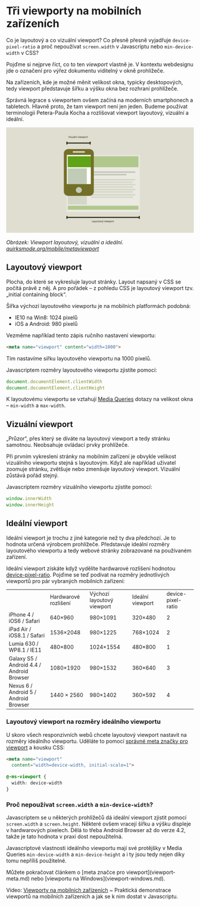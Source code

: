 # Tři viewporty na mobilních zařízeních

Co je layoutový a co vizuální viewport? Co přesně přesně vyjadřuje `device-pixel-ratio` a proč nepoužívat `screen.width` v Javascriptu nebo `min-device-width` v CSS?

Pojďme si nejprve říct, co to ten *viewport* vlastně je. V kontextu webdesignu jde o označení pro výřez dokumentu viditelný v okně prohlížeče. 

Na zařízeních, kde je možné měnit velikost okna, typicky desktopových, tedy viewport představuje šířku a výšku okna bez rozhraní prohlížeče.

Správná legrace s viewportem ovšem začíná na moderních smartphonech a tabletech. Hlavně proto, že tam viewport není jen jeden. Budeme používat terminologii Petera-Paula Kocha a rozlišovat viewport layoutový, vizuální a ideální. 

![Layoutový a vizuální viewport](dist/images/original/viewport-layoutovy-vizualni.svg)

*Obrázek: Viewport layoutový, vizuální a ideální. [quirksmode.org/mobile/metaviewport](http://www.quirksmode.org/mobile/metaviewport/)*

## Layoutový viewport

Plocha, do které se vykresluje layout stránky. Layout napsaný v CSS se počítá právě z něj. A pro pořádek – z pohledu CSS je layoutový viewport tzv. „initial containing block“.

Šířka výchozí layoutového viewportu je na mobilních platformách podobná:

* IE10 na Win8: 1024 pixelů 
* iOS a Android: 980 pixelů 

Vezměme například tento zápis ručního nastavení viewportu:

```html
<meta name="viewport" content="width=1000">
``` 

Tím nastavíme sířku layoutového viewportu na 1000 pixelů.

Javascriptem rozměry layoutového viewportu zjistíte pomocí: 

```javascript
document.documentElement.clientWidth
document.documentElement.clientHeight
```

K layoutovému viewportu se vztahují [Media Queries](css3-media-queries.md) dotazy na velikost okna – `min-width` a `max-width`.

## Vizuální viewport

„Průzor“, přes který se díváte na layoutový viewport a tedy stránku samotnou. Neobsahuje ovládací prvky prohlížeče.

Při prvním vykreslení stránky na mobilním zařízení je obvykle velikost vizuálního viewportu stejná s layoutovým. Když ale například uživatel zoomuje stránku, zvětšuje nebo zmenšuje layoutový viewport. Vizuální zůstává pořád stejný.

Javascriptem rozměry vizuálního viewportu zjistíte pomocí: 

```javascript
window.innerWidth
window.innerHeight
```

## Ideální viewport

Ideální viewport je trochu z jiné kategorie než ty dva předchozí. Je to hodnota určená výrobcem prohlížeče. Představuje ideální rozměry layoutového viewportu a tedy webové stránky zobrazované na používaném zařízení. 

Ideální viewport získáte když vydělíte hardwarové rozlišení hodnotou [device-pixel-ratio](css-pixel.md). Pojďme se teď podívat na rozměry jednotlivých viewportů pro pár vybraných mobilních zařízení:

<div class="rwd-scrollable">
  <table>
    <tr>
      <td></td>
      <td>Hardwarové
  rozlišení</td>
      <td>Výchozí layoutový viewport</td>
      <td>Ideální viewport</td>
      <td>device-pixel-ratio</td>
    </tr>
    <tr>
      <td>iPhone 4 
  / iOS6 
  / Safari</td>
      <td>640×960</td>
      <td>980×1091</td>
      <td>320×480</td>
      <td>2</td>
    </tr>
    <tr>
      <td>iPad Air 
  / iOS8.1 
  / Safari</td>
      <td>1536×2048</td>
      <td>980×1225</td>
      <td>768×1024</td>
      <td>2</td>
    </tr>
    <tr>
      <td>Lumia 630 
  / WP8.1 
  / IE11</td>
      <td>480×800</td>
      <td>1024×1554</td>
      <td>480×800</td>
      <td>1</td>
    </tr>
    <tr>
      <td>Galaxy S5 
  / Android 4.4 
  / Android Browser</td>
      <td>1080×1920</td>
      <td>980×1532</td>
      <td>360×640</td>
      <td>3</td>
    </tr>
    <tr>
      <td>Nexus 6 
  / Android 5 
  / Android Browser</td>
      <td>1440 × 2560</td>
      <td>980×1402</td>
      <td>360×592</td>
      <td>4</td>
    </tr>
  </table>  
</div>

### Layoutový viewport na rozměry ideálního viewportu


U skoro všech responzivních webů chcete layoutový viewport nastavit na rozměry ideálního viewportu. Uděláte to pomocí [správné meta značky pro viewport](meta-viewport.md) a kousku CSS:

```html
<meta name="viewport" 
  content="width=device-width, initial-scale=1">
```  

```css
@-ms-viewport { 
  width: device-width 
}
``` 

### Proč nepoužívat `screen.width` a `min-device-width`?

Javascriptem se u některých prohlížečů dá ideální viewport zjistit pomocí `screen.width` a `screen.height`. Některé ovšem vracejí šířku a výšku displeje v hardwarových pixelech. Dělá to třeba Android Browser až do verze 4.2, takže je tato hodnota v praxi dost nepoužitelná. 

Javascriptové vlastnosti ideálního viewportu mají své protějšky v Media Queries `min-device-width` a `min-device-height` a i ty jsou tedy nejen díky tomu nepříliš použitelné.

<p class="web-only" markdown="1">
Můžete pokračovat článkem o [meta značce pro viewport](viewport-meta.md) nebo [viewportu na Windows](viewport-windows.md).
</p>

<p class="video">
Video: <a href="https://www.youtube.com/watch?v=Un1lofU64oo">Viewporty na mobilních zařízeních</a> ~ Praktická demonstrace viewportů na mobilních zařízeních a jak se k nim dostat v Javascriptu.
</p>

